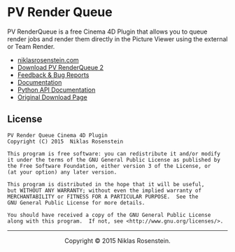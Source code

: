# PV Render Queue

PV RenderQueue is a free Cinema 4D Plugin that allows you to queue render
jobs and render them directly in the Picture Viewer using the external
or Team Render.

- [niklasrosenstein.com](https://niklasrosenstein.com)
- [Download PV RenderQueue 2](https://github.com/NiklasRosenstein/c4d-pvrenderqueue/releases)
- [Feedback & Bug Reports](https://github.com/NiklasRosenstein/c4d-pvrenderqueue/issues)
- [Documentation](http://niklasrosenstein.github.io/c4d-pvrenderqueue)
- [Python API Documentation](http://niklasrosenstein.github.io/c4d-pvrenderqueue/api.html)
- [Original Download Page](https://www.niklasrosenstein.com/2015/08/pv-render-queue-2)

## License

```
PV Render Queue Cinema 4D Plugin
Copyright (C) 2015  Niklas Rosenstein

This program is free software: you can redistribute it and/or modify
it under the terms of the GNU General Public License as published by
the Free Software Foundation, either version 3 of the License, or
(at your option) any later version.

This program is distributed in the hope that it will be useful,
but WITHOUT ANY WARRANTY; without even the implied warranty of
MERCHANTABILITY or FITNESS FOR A PARTICULAR PURPOSE.  See the
GNU General Public License for more details.

You should have received a copy of the GNU General Public License
along with this program.  If not, see <http://www.gnu.org/licenses/>.
```

----

<p align="center">Copyright &copy; 2015 Niklas Rosenstein.</p>
